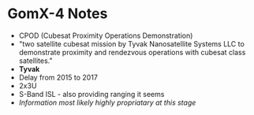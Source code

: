 # GomX-4 Notes

- CPOD (Cubesat Proximity Operations Demonstration)
- "two satellite cubesat mission by Tyvak Nanosatellite Systems LLC to demonstrate proximity and rendezvous operations with cubesat class satellites."
- __Tyvak__
- Delay from 2015 to 2017
- 2x3U
- S-Band ISL - also providing ranging it seems
- _Information most likely highly propriatary at this stage_